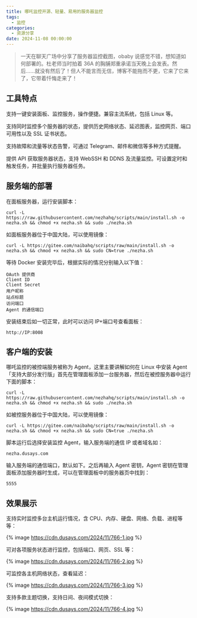 ```yaml
---
title: 哪吒监控开源、轻量、易用的服务器监控
tags:
  - 监控
categories:
  - 资源分享
date: 2024-11-08 00:00:00
---
```


> 一天在聊天广场中分享了服务器监控截图，obaby 说感觉不错，想知道如何部署的。杜老师当时拍着 36A 的胸脯郑重承诺当天晚上会发表。然后……就没有然后了！但人不能言而无信，博客不能拖而不更，它来了它来了，它带着忏悔走来了！

<!-- more -->

## 工具特点

支持一键安装面板、监控服务，操作便捷。兼容主流系统，包括 Linux 等。

支持同时监控多个服务器的状态，提供历史网络状态、延迟图表，监控网页、端口可用性以及 SSL 证书状态。

支持故障和流量等状态告警，可通过 Telegram、邮件和微信等多种方式提醒。

提供 API 获取服务器状态，支持 WebSSH 和 DDNS 及流量监控。可设置定时和触发任务，并批量执行服务器任务。

## 服务端的部署

在面板服务器，运行安装脚本：

```
curl -L https://raw.githubusercontent.com/nezhahq/scripts/main/install.sh -o nezha.sh && chmod +x nezha.sh && sudo ./nezha.sh
```

如面板服务器位于中国大陆，可以使用镜像：

```
curl -L https://gitee.com/naibahq/scripts/raw/main/install.sh -o nezha.sh && chmod +x nezha.sh && sudo CN=true ./nezha.sh
```

等待 Docker 安装完毕后，根据实际的情况分别输入以下值：

```
OAuth 提供商
Client ID
Client Secret
用户昵称
站点标题
访问端口
Agent 的通信端口
```

安装结束后如一切正常，此时可以访问 IP+端口号查看面板：

```
http://IP:8008
```

## 客户端的安装

哪吒监控的被控端服务被称为 Agent，这里主要讲解如何在 Linux 中安装 Agent「支持大部分发行版」首先在管理面板添加一台服务器，然后在被控服务器中运行下面的脚本：

```
curl -L https://raw.githubusercontent.com/nezhahq/scripts/main/install.sh -o nezha.sh && chmod +x nezha.sh && sudo ./nezha.sh
```

如被控服务器位于中国大陆，可以使用镜像：

```
curl -L https://gitee.com/naibahq/scripts/raw/main/install.sh -o nezha.sh && chmod +x nezha.sh && sudo CN=true ./nezha.sh
```

脚本运行后选择安装监控 Agent，输入服务端的通信 IP 或者域名如：

```
nezha.dusays.com
```

输入服务端的通信端口，默认如下。之后再输入 Agent 密钥，Agent 密钥在管理面板添加服务器时生成，可以在管理面板中的服务器页中找到：

```
5555
```

## 效果展示

支持实时监控多台主机运行情况，含 CPU、内存、硬盘、网络、负载、进程等等：

{% image https://cdn.dusays.com/2024/11/766-1.jpg %}

可对各项服务状态进行监控，包括端口、网页、SSL 等：

{% image https://cdn.dusays.com/2024/11/766-2.jpg %}

可监控各主机网络状态，查看延迟：

{% image https://cdn.dusays.com/2024/11/766-3.jpg %}

支持多款主题切换，支持日间、夜间模式切换：

{% image https://cdn.dusays.com/2024/11/766-4.jpg %}